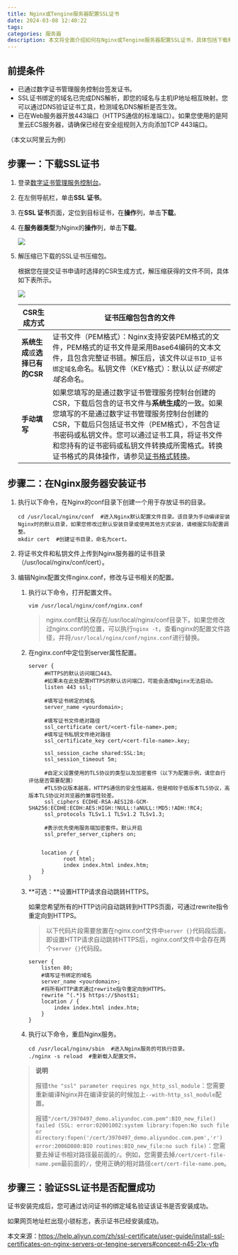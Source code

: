 ```yaml
---
title: Nginx或Tengine服务器配置SSL证书
date: 2024-03-08 12:40:22
tags: 
categories: 服务器
description: 本文将全面介绍如何在Nginx或Tengine服务器配置SSL证书，具体包括下载和上传证书文件，在Nginx上配置证书文件、证书链和证书密钥等参数，以及安装证书后结果的验证。成功配置SSL证书后，您将能够通过HTTPS加密通道安全访问Nginx服务器。
---
```


## 前提条件

- 已通过数字证书管理服务控制台签发证书。
- SSL证书绑定的域名已完成DNS解析，即您的域名与主机IP地址相互映射。您可以通过DNS验证证书工具，检测域名DNS解析是否生效。
- 已在Web服务器开放443端口（HTTPS通信的标准端口）。如果您使用的是阿里云ECS服务器，请确保已经在安全组规则入方向添加TCP 443端口。

（本文以阿里云为例）

## 步骤一：下载SSL证书

1. 登录[数字证书管理服务控制台](https://yundunnext.console.aliyun.com/?p=cas)。

2. 在左侧导航栏，单击**SSL 证书**。

3. 在**SSL 证书**页面，定位到目标证书，在**操作**列，单击**下载**。

4. 在**服务器类型**为Nginx的**操作**列，单击**下载**。

   ![](https://help-static-aliyun-doc.aliyuncs.com/assets/img/zh-CN/1097065861/p677531.png)

5. 解压缩已下载的SSL证书压缩包。

   根据您在提交证书申请时选择的CSR生成方式，解压缩获得的文件不同，具体如下表所示。

   ![](https://help-static-aliyun-doc.aliyuncs.com/assets/img/zh-CN/2050165861/p677479.png)

   | **CSR生成方式**                 | **证书压缩包包含的文件**                                     |
   | ------------------------------- | ------------------------------------------------------------ |
   | **系统生成**或**选择已有的CSR** | 证书文件（PEM格式）：Nginx支持安装PEM格式的文件，PEM格式的证书文件是采用Base64编码的文本文件，且包含完整证书链。解压后，该文件以`证书ID_证书绑定域名`命名。私钥文件（KEY格式）：默认以*证书绑定域名*命名。 |
   | **手动填写**                    | 如果您填写的是通过数字证书管理服务控制台创建的CSR，下载后包含的证书文件与**系统生成**的一致。如果您填写的不是通过数字证书管理服务控制台创建的CSR，下载后只包括证书文件（PEM格式），不包含证书密码或私钥文件。您可以通过证书工具，将证书文件和您持有的证书密码或私钥文件转换成所需格式。转换证书格式的具体操作，请参见[证书格式转换](https://help.aliyun.com/document_detail/469153.html#section-7pl-isf-owk)。 |



## 步骤二：在Nginx服务器安装证书

1. 执行以下命令，在Nginx的conf目录下创建一个用于存放证书的目录。

   ```shell
   cd /usr/local/nginx/conf  #进入Nginx默认配置文件目录。该目录为手动编译安装Nginx时的默认目录，如果您修改过默认安装目录或使用其他方式安装，请根据实际配置调整。
   mkdir cert  #创建证书目录，命名为cert。
   ```

2. 将证书文件和私钥文件上传到Nginx服务器的证书目录（/usr/local/nginx/conf/cert）。

3. 编辑Nginx配置文件nginx.conf，修改与证书相关的配置。

   1. 执行以下命令，打开配置文件。

      ```shell
      vim /usr/local/nginx/conf/nginx.conf
      ```

      > nginx.conf默认保存在/usr/local/nginx/conf目录下。如果您修改过nginx.conf的位置，可以执行`nginx -t`，查看nginx的配置文件路径，并将`/usr/local/nginx/conf/nginx.conf`进行替换。

   2. 在nginx.conf中定位到server属性配置。

      ```shell
      server {
           #HTTPS的默认访问端口443。
           #如果未在此处配置HTTPS的默认访问端口，可能会造成Nginx无法启动。
           listen 443 ssl;
           
           #填写证书绑定的域名
           server_name <yourdomain>;
       
           #填写证书文件绝对路径
           ssl_certificate cert/<cert-file-name>.pem;
           #填写证书私钥文件绝对路径
           ssl_certificate_key cert/<cert-file-name>.key;
       
           ssl_session_cache shared:SSL:1m;
           ssl_session_timeout 5m;
      	 
           #自定义设置使用的TLS协议的类型以及加密套件（以下为配置示例，请您自行评估是否需要配置）
           #TLS协议版本越高，HTTPS通信的安全性越高，但是相较于低版本TLS协议，高版本TLS协议对浏览器的兼容性较差。
           ssl_ciphers ECDHE-RSA-AES128-GCM-SHA256:ECDHE:ECDH:AES:HIGH:!NULL:!aNULL:!MD5:!ADH:!RC4;
           ssl_protocols TLSv1.1 TLSv1.2 TLSv1.3;
      
           #表示优先使用服务端加密套件。默认开启
           ssl_prefer_server_ciphers on;
       
       
          location / {
                 root html;
                 index index.html index.htm;
          }
      }
      ```

   3. **可选：**设置HTTP请求自动跳转HTTPS。

      如果您希望所有的HTTP访问自动跳转到HTTPS页面，可通过rewrite指令重定向到HTTPS。

      > 以下代码片段需要放置在nginx.conf文件中`server {}`代码段后面，即设置HTTP请求自动跳转HTTPS后，nginx.conf文件中会存在两个`server {}`代码段。

      ```shell
      server {
          listen 80;
          #填写证书绑定的域名
          server_name <yourdomain>;
          #将所有HTTP请求通过rewrite指令重定向到HTTPS。
          rewrite ^(.*)$ https://$host$1;
          location / {
              index index.html index.htm;
          }
      }
      ```

   4. 执行以下命令，重启Nginx服务。

      ```shell
      cd /usr/local/nginx/sbin  #进入Nginx服务的可执行目录。
      ./nginx -s reload  #重新载入配置文件。
      ```

   >**说明**
   >
   >报错`the "ssl" parameter requires ngx_http_ssl_module`：您需要重新编译Nginx并在编译安装的时候加上`--with-http_ssl_module`配置。
   >
   >报错`"/cert/3970497_demo.aliyundoc.com.pem":BIO_new_file() failed (SSL: error:02001002:system library:fopen:No such file or directory:fopen('/cert/3970497_demo.aliyundoc.com.pem','r') error:2006D080:BIO routines:BIO_new_file:no such file)`：您需要去掉证书相对路径最前面的`/`。例如，您需要去掉`/cert/cert-file-name.pem`最前面的`/`，使用正确的相对路径`cert/cert-file-name.pem`。



## 步骤三：验证SSL证书是否配置成功

证书安装完成后，您可通过访问证书的绑定域名验证该证书是否安装成功。

如果网页地址栏出现小锁标志，表示证书已经安装成功。



本文来源：https://help.aliyun.com/zh/ssl-certificate/user-guide/install-ssl-certificates-on-nginx-servers-or-tengine-servers#concept-n45-21x-yfb